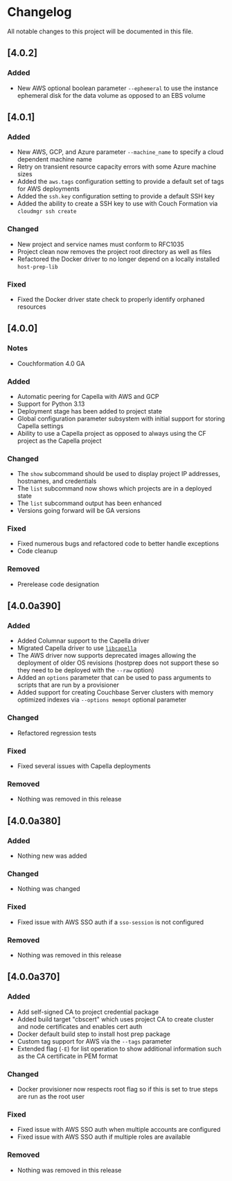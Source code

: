# Changelog

All notable changes to this project will be documented in this file.

## [4.0.2]

### Added
- New AWS optional boolean parameter `--ephemeral` to use the instance ephemeral disk for the data volume as opposed to an EBS volume

## [4.0.1]

### Added
- New AWS, GCP, and Azure parameter `--machine_name` to specify a cloud dependent machine name
- Retry on transient resource capacity errors with some Azure machine sizes 
- Added the `aws.tags` configuration setting to provide a default set of tags for AWS deployments
- Added the `ssh.key` configuration setting to provide a default SSH key
- Added the ability to create a SSH key to use with Couch Formation via `cloudmgr ssh create`

### Changed
- New project and service names must conform to RFC1035
- Project clean now removes the project root directory as well as files
- Refactored the Docker driver to no longer depend on a locally installed `host-prep-lib`

### Fixed
- Fixed the Docker driver state check to properly identify orphaned resources

## [4.0.0]

### Notes
- Couchformation 4.0 GA

### Added
- Automatic peering for Capella with AWS and GCP
- Support for Python 3.13
- Deployment stage has been added to project state
- Global configuration parameter subsystem with initial support for storing Capella settings
- Ability to use a Capella project as opposed to always using the CF project as the Capella project

### Changed
- The `show` subcommand should be used to display project IP addresses, hostnames, and credentials
- The `list` subcommand now shows which projects are in a deployed state
- The `list` subcommand output has been enhanced
- Versions going forward will be GA versions

### Fixed
- Fixed numerous bugs and refactored code to better handle exceptions
- Code cleanup

### Removed
- Prerelease code designation

## [4.0.0a390]

### Added

- Added Columnar support to the Capella driver
- Migrated Capella driver to use [`libcapella`](https://pypi.org/project/libcapella/)
- The AWS driver now supports deprecated images allowing the deployment of older OS revisions (hostprep does not support these so they need to be deployed with the `--raw` option)
- Added an `options` parameter that can be used to pass arguments to scripts that are run by a provisioner
- Added support for creating Couchbase Server clusters with memory optimized indexes via `--options memopt` optional parameter

### Changed

- Refactored regression tests

### Fixed

- Fixed several issues with Capella deployments

### Removed

- Nothing was removed in this release

## [4.0.0a380]

### Added

- Nothing new was added

### Changed

- Nothing was changed

### Fixed

- Fixed issue with AWS SSO auth if a ```sso-session``` is not configured

### Removed

- Nothing was removed in this release

## [4.0.0a370]

### Added

- Add self-signed CA to project credential package
- Added build target "cbscert" which uses project CA to create cluster and node certificates and enables cert auth
- Docker default build step to install host prep package
- Custom tag support for AWS via the ```--tags``` parameter
- Extended flag (```-E```) for list operation to show additional information such as the CA certificate in PEM format

### Changed

- Docker provisioner now respects root flag so if this is set to true steps are run as the root user

### Fixed

- Fixed issue with AWS SSO auth when multiple accounts are configured
- Fixed issue with AWS SSO auth if multiple roles are available

### Removed

- Nothing was removed in this release
